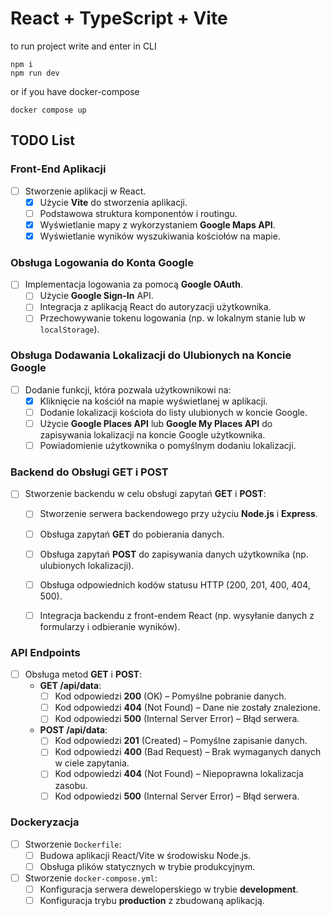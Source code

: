# React + TypeScript + Vite

to run project write and enter in CLI
```
npm i
npm run dev
```

or if you have docker-compose
```
docker compose up
```

## TODO List

### Front-End Aplikacji
- [ ] Stworzenie aplikacji w React.
  - [x] Użycie **Vite** do stworzenia aplikacji.
  - [ ] Podstawowa struktura komponentów i routingu.
  - [x] Wyświetlanie mapy z wykorzystaniem **Google Maps API**.
  - [x] Wyświetlanie wyników wyszukiwania kościołów na mapie.

### Obsługa Logowania do Konta Google
- [ ] Implementacja logowania za pomocą **Google OAuth**.
  - [ ] Użycie **Google Sign-In** API.
  - [ ] Integracja z aplikacją React do autoryzacji użytkownika.
  - [ ] Przechowywanie tokenu logowania (np. w lokalnym stanie lub w `localStorage`).

### Obsługa Dodawania Lokalizacji do Ulubionych na Koncie Google
- [ ] Dodanie funkcji, która pozwala użytkownikowi na:
  - [x] Kliknięcie na kościół na mapie wyświetlanej w aplikacji.
  - [ ] Dodanie lokalizacji kościoła do listy ulubionych w koncie Google.
  - [ ] Użycie **Google Places API** lub **Google My Places API** do zapisywania lokalizacji na koncie Google użytkownika.
  - [ ] Powiadomienie użytkownika o pomyślnym dodaniu lokalizacji.

### Backend do Obsługi GET i POST
- [ ] Stworzenie backendu w celu obsługi zapytań **GET** i **POST**:
  - [ ] Stworzenie serwera backendowego przy użyciu **Node.js** i **Express**.
  - [ ] Obsługa zapytań **GET** do pobierania danych.
  - [ ] Obsługa zapytań **POST** do zapisywania danych użytkownika (np. ulubionych lokalizacji).
  - [ ] Obsługa odpowiednich kodów statusu HTTP (200, 201, 400, 404, 500).
  - [ ] Integracja backendu z front-endem React (np. wysyłanie danych z formularzy i odbieranie wyników).


### API Endpoints
- [ ] Obsługa metod **GET** i **POST**:
  - **GET /api/data**:
    - [ ] Kod odpowiedzi **200** (OK) – Pomyślne pobranie danych.
    - [ ] Kod odpowiedzi **404** (Not Found) – Dane nie zostały znalezione.
    - [ ] Kod odpowiedzi **500** (Internal Server Error) – Błąd serwera.
  - **POST /api/data**:
    - [ ] Kod odpowiedzi **201** (Created) – Pomyślne zapisanie danych.
    - [ ] Kod odpowiedzi **400** (Bad Request) – Brak wymaganych danych w ciele zapytania.
    - [ ] Kod odpowiedzi **404** (Not Found) – Niepoprawna lokalizacja zasobu.
    - [ ] Kod odpowiedzi **500** (Internal Server Error) – Błąd serwera.

### Dockeryzacja
- [ ] Stworzenie `Dockerfile`:
  - [ ] Budowa aplikacji React/Vite w środowisku Node.js.
  - [ ] Obsługa plików statycznych w trybie produkcyjnym.
- [ ] Stworzenie `docker-compose.yml`:
  - [ ] Konfiguracja serwera deweloperskiego w trybie **development**.
  - [ ] Konfiguracja trybu **production** z zbudowaną aplikacją.
